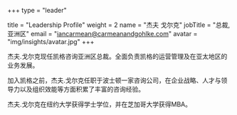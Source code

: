 +++
type = "leader"

title = "Leadership Profile"
weight = 2
name = "杰夫 戈尔克"
jobTitle = "总裁, 亚洲区"
email = "iancarmean@carmeanandgohlke.com"
avatar = "img/insights/avatar.jpg"
+++

杰夫.戈尔克现任凯格咨询亚洲区总裁。全面负责凯格的运营管理及在亚太地区的业务发展。

加入凯格之前，杰夫.戈尔克任职于波士顿一家咨询公司，在企业战略、人才与领导力以及组织效能等方面积累了丰富的咨询经验。

杰夫.戈尔克在纽约大学获得学士学位，并在芝加哥大学获得MBA。


